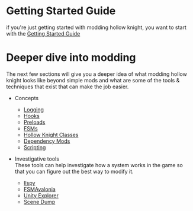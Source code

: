 # Getting Started Guide
  if you're just getting started with modding hollow knight, you want to start with the [Getting Started Guide](https://prashantmohta.github.io/ModdingDocs/getting-started)
  
# Deeper dive into modding

The next few sections will give you a deeper idea of what modding hollow knight looks like beyond simple mods and what are some of the tools & techniques that exist that can make the job easier.

 - Concepts
	 - [Logging](#)
	 - [Hooks](#)
	 - [Preloads](#)
	 - [FSMs](#)
	 - [Hollow Knight Classes](#)
	 - [Dependency Mods](#)
	 - [Scripting](#)

 - Investigative tools
	   <br>These tools can help investigate how a system works in the game so that you can figure out the best way to modify it.
	 - [Ilspy](#)
	 - [FSMAvalonia](#) 
	 - [Unity Explorer](#)
	 - [Scene Dump](#)
